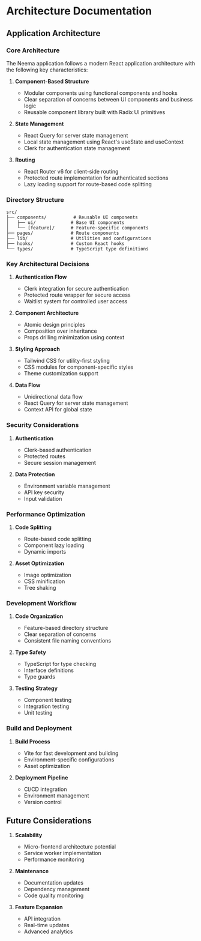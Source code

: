 # Architecture Documentation

## Application Architecture

### Core Architecture
The Neema application follows a modern React application architecture with the following key characteristics:

1. **Component-Based Structure**
   - Modular components using functional components and hooks
   - Clear separation of concerns between UI components and business logic
   - Reusable component library built with Radix UI primitives

2. **State Management**
   - React Query for server state management
   - Local state management using React's useState and useContext
   - Clerk for authentication state management

3. **Routing**
   - React Router v6 for client-side routing
   - Protected route implementation for authenticated sections
   - Lazy loading support for route-based code splitting

### Directory Structure

```
src/
├── components/          # Reusable UI components
│   ├── ui/             # Base UI components
│   └── [feature]/      # Feature-specific components
├── pages/              # Route components
├── lib/                # Utilities and configurations
├── hooks/              # Custom React hooks
└── types/              # TypeScript type definitions
```

### Key Architectural Decisions

1. **Authentication Flow**
   - Clerk integration for secure authentication
   - Protected route wrapper for secure access
   - Waitlist system for controlled user access

2. **Component Architecture**
   - Atomic design principles
   - Composition over inheritance
   - Props drilling minimization using context

3. **Styling Approach**
   - Tailwind CSS for utility-first styling
   - CSS modules for component-specific styles
   - Theme customization support

4. **Data Flow**
   - Unidirectional data flow
   - React Query for server state management
   - Context API for global state

### Security Considerations

1. **Authentication**
   - Clerk-based authentication
   - Protected routes
   - Secure session management

2. **Data Protection**
   - Environment variable management
   - API key security
   - Input validation

### Performance Optimization

1. **Code Splitting**
   - Route-based code splitting
   - Component lazy loading
   - Dynamic imports

2. **Asset Optimization**
   - Image optimization
   - CSS minification
   - Tree shaking

### Development Workflow

1. **Code Organization**
   - Feature-based directory structure
   - Clear separation of concerns
   - Consistent file naming conventions

2. **Type Safety**
   - TypeScript for type checking
   - Interface definitions
   - Type guards

3. **Testing Strategy**
   - Component testing
   - Integration testing
   - Unit testing

### Build and Deployment

1. **Build Process**
   - Vite for fast development and building
   - Environment-specific configurations
   - Asset optimization

2. **Deployment Pipeline**
   - CI/CD integration
   - Environment management
   - Version control

## Future Considerations

1. **Scalability**
   - Micro-frontend architecture potential
   - Service worker implementation
   - Performance monitoring

2. **Maintenance**
   - Documentation updates
   - Dependency management
   - Code quality monitoring

3. **Feature Expansion**
   - API integration
   - Real-time updates
   - Advanced analytics 